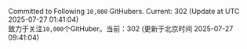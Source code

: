 Committed to Following `10,000` GitHubers. Current: <!-- FOLLOWING_COUNT -->302<!-- FOLLOWING_COUNT --> (Update at UTC <!-- LAST_UPDATED -->2025-07-27 01:41:04<!-- LAST_UPDATED -->)<br>
致力于关注`10,000`个GitHuber。当前：<!-- FOLLOWING_COUNT -->302<!-- FOLLOWING_COUNT --> (更新于北京时间 <!-- LAST_UPDATED_CST -->2025-07-27 09:41:04<!-- LAST_UPDATED_CST -->)
